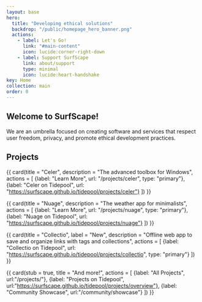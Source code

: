 ```yaml
---
layout: base
hero:
  title: "Developing ethical solutions"
  backdrop: "/public/homepage_hero_banner.png"
  actions:
    - label: Let's Go!
      link: "#main-content"
      icon: lucide:corner-right-down
    - label: Support SurfScape
      link: about/support
      type: minimal
      icon: lucide:heart-handshake
key: Home
collection: main
order: 0
---
```


## Welcome to SurfScape!

We are an umbrella focused on creating software and services that respect user freedom, privacy, and promote ethical development practices.

## Projects

<div class="steel-grid">

{{ card(title = "Celer", description = "The advanced toolbox for Windows", actions = [
    {label: "Learn More", url: "/projects/celer", type: "primary"},
    {label: "Celer on Tidepool", url: "https://surfscape.github.io/tidepool/projects/celer"}
]) }}

{{ card(title = "Nuage", description = "The weather app for minimalists", actions = [
    {label: "Learn More", url: "/projects/nuage", type: "primary"},
    {label: "Nuage on Tidepool", url: "https://surfscape.github.io/tidepool/projects/nuage"}
]) }}

{{ card(title = "Collectio", label = "New", description = "Offline web app to save and organize links with tags and collections", actions = [
    {label: "Collectio on Tidepool", url: "https://surfscape.github.io/tidepool/projects/collectio", type: "primary"}
]) }}

{{ card(stub = true, title = "And more!", actions = [
  {label: "All Projects", url:"/projects/"},
  {label: "Projects on Tidepool", url:"https://surfscape.github.io/tidepool/projects/overview"},
  {label: "Community Showcase", url:"/community/showcase"}
]) }}

</div>
